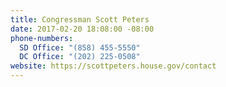 ```yaml
---
title: Congressman Scott Peters
date: 2017-02-20 18:08:00 -08:00
phone-numbers:
  SD Office: "(858) 455-5550"
  DC Office: "(202) 225-0508"
website: https://scottpeters.house.gov/contact
---
```


